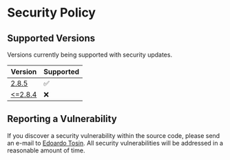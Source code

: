 # Security Policy

## Supported Versions

Versions currently being supported with security updates.

| Version | Supported |
| ------- | --------- |
| [2.8.5](https://github.com/EdoardoTosin/ZooMeeting-Redirector/releases/tag/v2.8.6) | :white_check_mark: |
| [<=2.8.4](https://github.com/EdoardoTosin/ZooMeeting-Redirector/releases/tag/v2.8.5) | :x: |

## Reporting a Vulnerability

If you discover a security vulnerability within the source code, please send an e-mail to [Edoardo Tosin](https://github.com/EdoardoTosin). All security vulnerabilities will be addressed in a reasonable amount of time.
